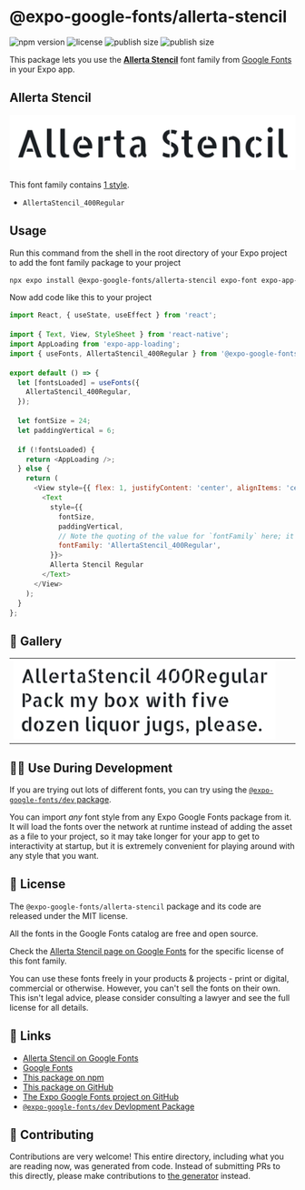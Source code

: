 # @expo-google-fonts/allerta-stencil

![npm version](https://flat.badgen.net/npm/v/@expo-google-fonts/allerta-stencil)
![license](https://flat.badgen.net/github/license/expo/google-fonts)
![publish size](https://flat.badgen.net/packagephobia/install/@expo-google-fonts/allerta-stencil)
![publish size](https://flat.badgen.net/packagephobia/publish/@expo-google-fonts/allerta-stencil)

This package lets you use the [**Allerta Stencil**](https://fonts.google.com/specimen/Allerta+Stencil) font family from [Google Fonts](https://fonts.google.com/) in your Expo app.

## Allerta Stencil

![Allerta Stencil](./font-family.png)

This font family contains [1 style](#-gallery).

- `AllertaStencil_400Regular`

## Usage

Run this command from the shell in the root directory of your Expo project to add the font family package to your project
```sh
npx expo install @expo-google-fonts/allerta-stencil expo-font expo-app-loading
```

Now add code like this to your project
```js
import React, { useState, useEffect } from 'react';

import { Text, View, StyleSheet } from 'react-native';
import AppLoading from 'expo-app-loading';
import { useFonts, AllertaStencil_400Regular } from '@expo-google-fonts/allerta-stencil';

export default () => {
  let [fontsLoaded] = useFonts({
    AllertaStencil_400Regular,
  });

  let fontSize = 24;
  let paddingVertical = 6;

  if (!fontsLoaded) {
    return <AppLoading />;
  } else {
    return (
      <View style={{ flex: 1, justifyContent: 'center', alignItems: 'center' }}>
        <Text
          style={{
            fontSize,
            paddingVertical,
            // Note the quoting of the value for `fontFamily` here; it expects a string!
            fontFamily: 'AllertaStencil_400Regular',
          }}>
          Allerta Stencil Regular
        </Text>
      </View>
    );
  }
};

```

## 🔡 Gallery


||||
|-|-|-|
|![AllertaStencil_400Regular](./AllertaStencil_400Regular.ttf.png)||||


## 👩‍💻 Use During Development

If you are trying out lots of different fonts, you can try using the [`@expo-google-fonts/dev` package](https://github.com/expo/google-fonts/tree/master/font-packages/dev#readme).

You can import *any* font style from any Expo Google Fonts package from it. It will load the fonts
over the network at runtime instead of adding the asset as a file to your project, so it may take longer
for your app to get to interactivity at startup, but it is extremely convenient
for playing around with any style that you want.

## 📖 License

The `@expo-google-fonts/allerta-stencil` package and its code are released under the MIT license.

All the fonts in the Google Fonts catalog are free and open source.

Check the [Allerta Stencil page on Google Fonts](https://fonts.google.com/specimen/Allerta+Stencil) for the specific license of this font family.

You can use these fonts freely in your products & projects - print or digital, commercial or otherwise. However, you can't sell the fonts on their own. This isn't legal advice, please consider consulting a lawyer and see the full license for all details.

## 🔗 Links

- [Allerta Stencil on Google Fonts](https://fonts.google.com/specimen/Allerta+Stencil)
- [Google Fonts](https://fonts.google.com/)
- [This package on npm](https://www.npmjs.com/package/@expo-google-fonts/allerta-stencil)
- [This package on GitHub](https://github.com/expo/google-fonts/tree/master/font-packages/allerta-stencil)
- [The Expo Google Fonts project on GitHub](https://github.com/expo/google-fonts)
- [`@expo-google-fonts/dev` Devlopment Package](https://github.com/expo/google-fonts/tree/master/font-packages/dev)

## 🤝 Contributing

Contributions are very welcome! This entire directory, including what you are reading now, was generated from code. Instead of submitting PRs to this directly, please make contributions to [the generator](https://github.com/expo/google-fonts/tree/master/packages/generator) instead.
